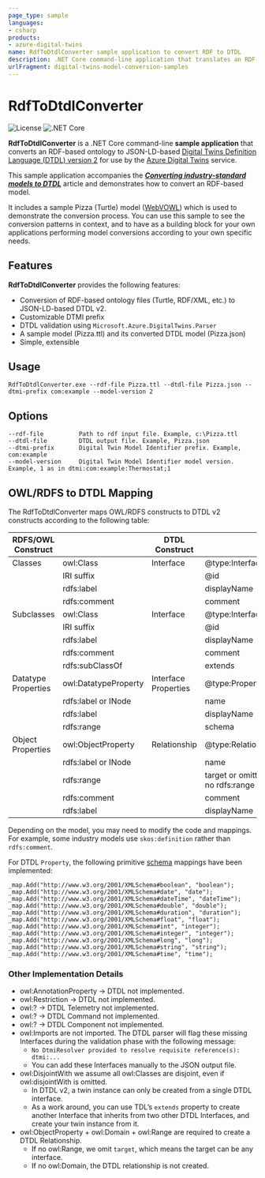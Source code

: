 ```yaml
---
page_type: sample
languages:
- csharp
products:
- azure-digital-twins
name: RdfToDtdlConverter sample application to convert RDF to DTDL
description: .NET Core command-line application that translates an RDF-based ontology to JSON-LD-based Digital Twins Definition Language (DTDL)
urlFragment: digital-twins-model-conversion-samples
---
```


# RdfToDtdlConverter

![License](https://img.shields.io/badge/license-MIT-green.svg) ![.NET Core](https://github.com/Azure-Samples/RdfToDtdlConverter/workflows/.NET%20Core/badge.svg)

**RdfToDtdlConverter** is a .NET Core command-line **sample application** that converts an RDF-based ontology to JSON-LD-based [Digital Twins Definition Language (DTDL) version 2](https://github.com/Azure/opendigitaltwins-dtdl/blob/master/DTDL/v2/dtdlv2.md) for use by the [Azure Digital Twins](https://docs.microsoft.com/azure/digital-twins/overview) service. 

This sample application accompanies the [***Converting industry-standard models to DTDL***](https://docs.microsoft.com/en-us/azure/digital-twins/concepts-convert-models) article and demonstrates how to convert an RDF-based model. 

It includes a sample Pizza (Turtle) model ([WebVOWL](http://www.visualdataweb.de/webvowl/#iri=https://raw.githubusercontent.com/Azure-Samples/RdfToDtdlConverter/main/Pizza.ttl)) which is used to demonstrate the conversion process. You can use this sample to see the conversion patterns in context, and to have as a building block for your own applications performing model conversions according to your own specific needs.

## Features

**RdfToDtdlConverter** provides the following features:

* Conversion of RDF-based ontology files (Turtle, RDF/XML, etc.) to JSON-LD-based DTDL v2.
* Customizable DTMI prefix
* DTDL validation using ```Microsoft.Azure.DigitalTwins.Parser```
* A sample model (Pizza.ttl) and its converted DTDL model (Pizza.json)
* Simple, extensible

## Usage

```RdfToDtdlConverter.exe --rdf-file Pizza.ttl --dtdl-file Pizza.json --dtmi-prefix com:example --model-version 2```

## Options

```
--rdf-file          Path to rdf input file. Example, c:\Pizza.ttl
--dtdl-file         DTDL output file. Example, Pizza.json
--dtmi-prefix       Digital Twin Model Identifier prefix. Example, com:example
--model-version     Digital Twin Model Identifier model version. Example, 1 as in dtmi:com:example:Thermostat;1
```

## OWL/RDFS to DTDL Mapping

The RdfToDtdlConverter maps OWL/RDFS constructs to DTDL v2 constructs according to the following table:

| RDFS/OWL Construct  |                      | DTDL Construct       |                                    |
|---------------------|----------------------|----------------------|------------------------------------|
| Classes             | owl:Class            | Interface            | @type:Interface                    |
|                     | IRI suffix           |                      | @id                                |
|                     | rdfs:label           |                      | displayName                        |
|                     | rdfs:comment         |                      | comment                            |
| Subclasses          | owl:Class            | Interface            | @type:Interface                    |
|                     | IRI suffix           |                      | @id                                |
|                     | rdfs:label           |                      | displayName                        |
|                     | rdfs:comment         |                      | comment                            |
|                     | rdfs:subClassOf      |                      | extends                            |
| Datatype Properties | owl:DatatypeProperty | Interface Properties | @type:Property                     |
|                     | rdfs:label or INode  |                      | name                               |
|                     | rdfs:label           |                      | displayName                        |
|                     | rdfs:range           |                      | schema                             |
| Object Properties   | owl:ObjectProperty   | Relationship         | @type:Relationship                 |
|                     | rdfs:label or INode  |                      | name                               |
|                     | rdfs:range           |                      | target or omitted if no rdfs:range |
|                     | rdfs:comment         |                      | comment                            |
|                     | rdfs:label           |                      | displayName                        |

Depending on the model, you may need to modify the code and mappings. For example, some industry models use ```skos:definition``` rather than ```rdfs:comment```.

For DTDL ```Property```, the following primitive [schema](https://github.com/Azure/opendigitaltwins-dtdl/blob/master/DTDL/v2/dtdlv2.md#schemas) mappings have been implemented:
```
_map.Add("http://www.w3.org/2001/XMLSchema#boolean", "boolean");
_map.Add("http://www.w3.org/2001/XMLSchema#date", "date");
_map.Add("http://www.w3.org/2001/XMLSchema#dateTime", "dateTime");
_map.Add("http://www.w3.org/2001/XMLSchema#double", "double");
_map.Add("http://www.w3.org/2001/XMLSchema#duration", "duration");
_map.Add("http://www.w3.org/2001/XMLSchema#float", "float");
_map.Add("http://www.w3.org/2001/XMLSchema#int", "integer");
_map.Add("http://www.w3.org/2001/XMLSchema#integer", "integer");
_map.Add("http://www.w3.org/2001/XMLSchema#long", "long");
_map.Add("http://www.w3.org/2001/XMLSchema#string", "string");
_map.Add("http://www.w3.org/2001/XMLSchema#time", "time");
```

### Other Implementation Details
- owl:AnnotationProperty -> DTDL not implemented.
- owl:Restriction -> DTDL not implemented.
- owl:? -> DTDL Telemetry not implemented.
- owl:? -> DTDL Command not implemented.
- owl:? -> DTDL Component not implemented.
- owl:Imports are not imported. The DTDL parser will flag these missing Interfaces during the validation phase with the following message:
  - ```No DtmiResolver provided to resolve requisite reference(s): dtmi:...```
  - You can add these Interfaces manually to the JSON output file. 
- owl:DisjointWith we assume all owl:Classes are disjoint, even if owl:disjointWith is omitted. 
  - In DTDL v2, a twin instance can only be created from a single DTDL interface.
  - As a work around, you can use TDL’s ```extends``` property to create another Interface that inherits from two other DTDL Interfaces, and create your twin instance from it.
- owl:ObjectProperty + owl:Domain + owl:Range are required to create a DTDL Relationship. 
  - If no owl:Range, we omit ```target```, which means the target can be any interface. 
  - If no owl:Domain, the DTDL relationship is not created. 
